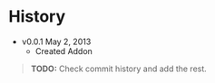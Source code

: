 # History

* v0.0.1 May 2, 2013
	* Created Addon

> **TODO:** Check commit history and add the rest.
